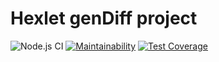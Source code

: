 # Hexlet genDiff project

![Node.js CI](https://github.com/Heizoinside/frontend-project-lvl2/workflows/Node.js%20CI/badge.svg)
[![Maintainability](https://api.codeclimate.com/v1/badges/5eec2e88abc5dff6a42b/maintainability)](https://codeclimate.com/github/Heizoinside/frontend-project-lvl2/maintainability)
[![Test Coverage](https://api.codeclimate.com/v1/badges/5eec2e88abc5dff6a42b/test_coverage)](https://codeclimate.com/github/Heizoinside/frontend-project-lvl2/test_coverage)

